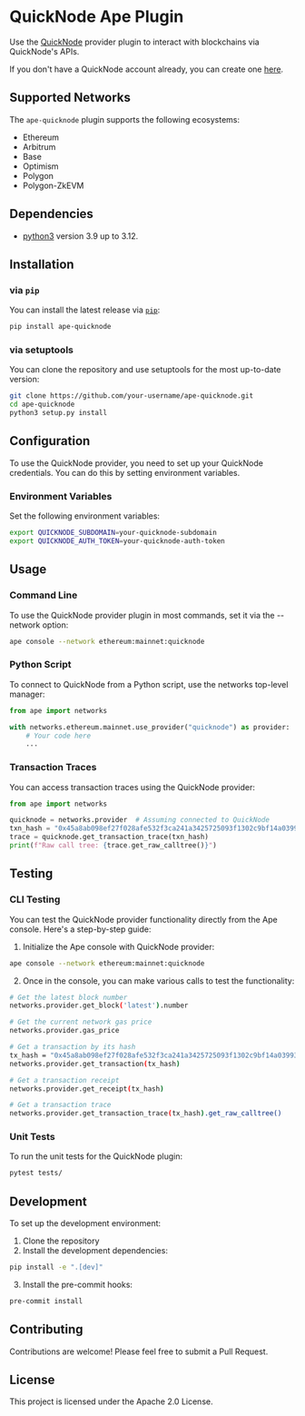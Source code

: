 
# QuickNode Ape Plugin

Use the [QuickNode](https://www.quicknode.com/) provider plugin to interact with blockchains via QuickNode's APIs.

If you don't have a QuickNode account already, you can create one [here](https://www.quicknode.com/signup?utm_source=internal&utm_campaign=ape-plugin&utm_content=quicknode-ape-plugin).

## Supported Networks

The `ape-quicknode` plugin supports the following ecosystems:

- Ethereum
- Arbitrum
- Base
- Optimism
- Polygon
- Polygon-ZkEVM

## Dependencies

- [python3](https://www.python.org/downloads) version 3.9 up to 3.12.

## Installation

### via `pip`

You can install the latest release via [`pip`](https://pypi.org/project/pip/):

```bash
pip install ape-quicknode
```

### via setuptools

You can clone the repository and use setuptools for the most up-to-date version:

```bash
git clone https://github.com/your-username/ape-quicknode.git
cd ape-quicknode
python3 setup.py install
```

## Configuration

To use the QuickNode provider, you need to set up your QuickNode credentials. You can do this by setting environment variables.

### Environment Variables

Set the following environment variables:

```bash
export QUICKNODE_SUBDOMAIN=your-quicknode-subdomain
export QUICKNODE_AUTH_TOKEN=your-quicknode-auth-token
```

## Usage

### Command Line

To use the QuickNode provider plugin in most commands, set it via the --network option:

```bash
ape console --network ethereum:mainnet:quicknode
```

### Python Script

To connect to QuickNode from a Python script, use the networks top-level manager:

```python
from ape import networks

with networks.ethereum.mainnet.use_provider("quicknode") as provider:
    # Your code here
    ...
```

### Transaction Traces

You can access transaction traces using the QuickNode provider:

```python
from ape import networks

quicknode = networks.provider  # Assuming connected to QuickNode
txn_hash = "0x45a8ab098ef27f028afe532f3ca241a3425725093f1302c9bf14a03993891b70"  # Replace the hash with another hash if needed or using another network
trace = quicknode.get_transaction_trace(txn_hash)
print(f"Raw call tree: {trace.get_raw_calltree()}")
```

## Testing

### CLI Testing

You can test the QuickNode provider functionality directly from the Ape console. Here's a step-by-step guide:

1. Initialize the Ape console with QuickNode provider:

```bash
ape console --network ethereum:mainnet:quicknode
```

2. Once in the console, you can make various calls to test the functionality:

```bash
# Get the latest block number
networks.provider.get_block('latest').number

# Get the current network gas price
networks.provider.gas_price

# Get a transaction by its hash
tx_hash = "0x45a8ab098ef27f028afe532f3ca241a3425725093f1302c9bf14a03993891b70" # Replace the hash with another hash if needed or using another network
networks.provider.get_transaction(tx_hash)

# Get a transaction receipt
networks.provider.get_receipt(tx_hash)

# Get a transaction trace
networks.provider.get_transaction_trace(tx_hash).get_raw_calltree()
```

### Unit Tests

To run the unit tests for the QuickNode plugin:

```bash
pytest tests/
```

## Development

To set up the development environment:

1. Clone the repository
2. Install the development dependencies:

```bash
pip install -e ".[dev]"
```

3. Install the pre-commit hooks:

```bash
pre-commit install
```

## Contributing

Contributions are welcome! Please feel free to submit a Pull Request.

## License

This project is licensed under the Apache 2.0 License.
